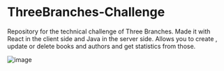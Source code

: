 # ThreeBranches-Challenge
Repository for the technical challenge of Three Branches.
Made it with React in the client side and Java in the server side. 
Allows you to create , update or delete books and authors and get statistics from those. 

![image](https://github.com/AgustinGarrone/ThreeBranches-Challenge/assets/75916775/5b900126-0958-4ddd-982d-b79ee3b7dd7c)




<!-- https://github.com/AgustinGarrone/ThreeBranches-Challenge/assets/75916775/17ec9c96-9fe6-4e88-9200-666451f05f04 -->

